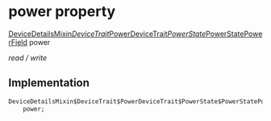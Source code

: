 


# power property






[DeviceDetailsMixin$DeviceTrait$PowerDeviceTrait$PowerState$PowerStatePowerField](../../graphql_devices_devices_query.graphql/DeviceDetailsMixin$DeviceTrait$PowerDeviceTrait$PowerState$PowerStatePowerField-class.md) power
  
_read / write_






## Implementation

```dart
DeviceDetailsMixin$DeviceTrait$PowerDeviceTrait$PowerState$PowerStatePowerField
    power;


```







